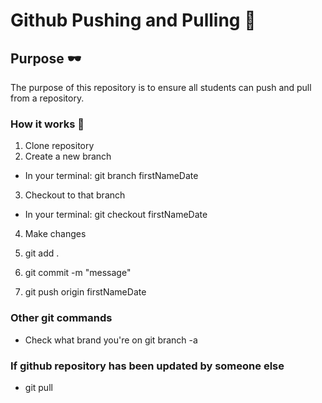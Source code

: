 # Github Pushing and Pulling :rocket:

## Purpose :dark_sunglasses:

The purpose of this repository is to ensure all students can push and pull from a repository.

### How it works :open_book:

1. Clone repository
2. Create a new branch

- In your terminal: git branch firstNameDate

3. Checkout to that branch

- In your terminal: git checkout firstNameDate

4. Make changes

5. git add .
6. git commit -m "message"
7. git push origin firstNameDate

### Other git commands

- Check what brand you're on
  git branch -a

### If github repository has been updated by someone else

- git pull

